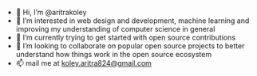 - 👋 Hi, I’m @aritrakoley
- 👀 I’m interested in web design and development, machine learning and improving my understanding of computer science in general
- 🌱 I’m currently trying to get started with open source contributions
- 💞️ I’m looking to collaborate on popular open source projects to better understand how things work in the open source ecosystem
- 📫 mail me at koley.aritra824@gmail.com

<!---
aritrakoley/aritrakoley is a ✨ special ✨ repository because its `README.md` (this file) appears on your GitHub profile.
You can click the Preview link to take a look at your changes.
--->
